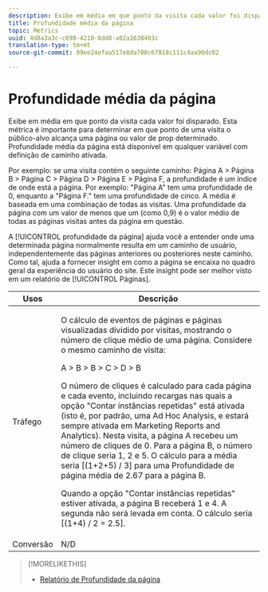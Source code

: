 ```yaml
---
description: Exibe em média em que ponto da visita cada valor foi disparado. Esta métrica é importante para determinar em que ponto de uma visita o público-alvo alcança uma página ou valor de prop determinado. Profundidade média da página está disponível em qualquer variável com definição de caminho ativada.
title: Profundidade média da página
topic: Metrics
uuid: 4d8a3a3c-c698-4210-8dd8-a02a1638483c
translation-type: tm+mt
source-git-commit: 99ee24efaa517e8da700c67818c111c4aa90dc02

---
```



# Profundidade média da página

Exibe em média em que ponto da visita cada valor foi disparado. Esta métrica é importante para determinar em que ponto de uma visita o público-alvo alcança uma página ou valor de prop determinado. Profundidade média da página está disponível em qualquer variável com definição de caminho ativada.

Por exemplo: se uma visita contém o seguinte caminho: Página A > Página B > Página C > Página D > Página E > Página F, a profundidade é um índice de onde está a página. Por exemplo: &quot;Página A&quot; tem uma profundidade de 0, enquanto a &quot;Página F.&quot; tem uma profundidade de cinco. A média é baseada em uma combinação de todas as visitas. Uma profundidade da página com um valor de menos que um (como 0,9) é o valor médio de todas as páginas visitas antes da página em questão.

A [!UICONTROL profundidade da página] ajuda você a entender onde uma determinada página normalmente resulta em um caminho de usuário, independentemente das páginas anteriores ou posteriores neste caminho. Como tal, ajuda a fornecer insight em como a página se encaixa no quadro geral da experiência do usuário do site. Este insight pode ser melhor visto em um relatório de [!UICONTROL Páginas].

<table id="table_E92B185A487C40E28C70EA30EDF73A40"> 
 <thead> 
  <tr> 
   <th colname="col1" class="entry"> Usos </th> 
   <th colname="col2" class="entry"> Descrição </th> 
  </tr> 
 </thead>
 <tbody> 
  <tr> 
   <td colname="col1"> Tráfego </td> 
   <td colname="col2"> <p>O cálculo de eventos de páginas e páginas visualizadas dividido por visitas, mostrando o número de clique médio de uma página. Considere o mesmo caminho de visita: </p> <p>A &gt; B &gt; B &gt; C &gt; D &gt; B </p> <p>O número de cliques é calculado para cada página e cada evento, incluindo recargas nas quais a opção "Contar instâncias repetidas" está ativada (isto é, por padrão, uma Ad Hoc Analysis, e estará sempre ativada em Marketing Reports and Analytics). Nesta visita, a página A recebeu um número de cliques de 0. Para a página B, o número de clique seria 1, 2 e 5. O cálculo para a média seria [(1+2+5) / 3] para uma Profundidade de página média de 2.67 para a página B. </p> <p>Quando a opção "Contar instâncias repetidas" estiver ativada, a página B receberá 1 e 4. A segunda não será levada em conta. O cálculo seria [(1+4) / 2 = 2.5]. </p> </td> 
  </tr> 
  <tr> 
   <td colname="col1"> Conversão </td> 
   <td colname="col2"> N/D </td> 
  </tr> 
 </tbody> 
</table>

>[!MORELIKETHIS]
>
>* [Relatório de Profundidade da página](/help/components/c-variables/dimensionslist/reports-page-depth.md)


